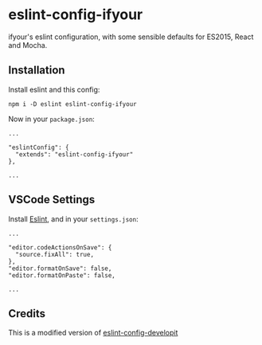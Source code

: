 # eslint-config-ifyour

ifyour's eslint configuration, with some sensible defaults for ES2015, React and Mocha.

## Installation

Install eslint and this config:

```
npm i -D eslint eslint-config-ifyour
```

Now in your `package.json`:

````
...

"eslintConfig": {
  "extends": "eslint-config-ifyour"
},

...
````

## VSCode Settings

Install [Eslint](https://marketplace.visualstudio.com/items?itemName=dbaeumer.vscode-eslint), and in your `settings.json`:
```
...

"editor.codeActionsOnSave": {
  "source.fixAll": true,
},
"editor.formatOnSave": false,
"editor.formatOnPaste": false,

...
```


## Credits

This is a modified version of [eslint-config-developit](https://github.com/developit/eslint-config-developit)
